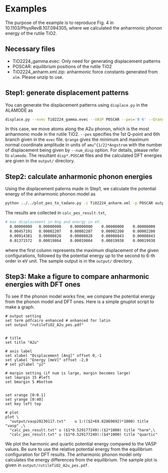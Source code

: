 # Examples

The purpose of the example is to reproduce Fig. 4 in 10.1103/PhysRevB.107.094305, where we calculated the anharmonic phonon energy of the rutile TiO2.


## Necessary files

- TiO2224_gamma.evec: Only need for generating displacement patterns
- POSCAR: equilibrium positions of the rutile TiO2
- TiO2224_anharm.xml.zip: anharmonic force constants generated from `alm`. Please unzip to use.


## Step1: generate displacement patterns

You can generate the displacement patterns using `displace.py` in the ALAMODE as 

```bash
displace.py --evec TiO2224_gamma.evec --VASP POSCAR --pes='0 6' --Qrange "0 0.5" --num_disp 41
```

In this case, we move atoms along the A2u phonon, which is the most anharmonic mode in the rutile TiO2. `--pes` specifies the 1st Q-point and 6th branch given in the `evec` file. `Qrange` gives the minimum and maximum normal coordinate amplitude in units of `amu^{1/2}*Angstrom` with the number of displacement being given by `--num_disp` option.  For details, please refer to `alamode`. The resultant `disp*.POSCAR` files and the calculated DFT energies are given in the `output/` directory.


## Step2: calculate anharmonic phonon energies

Using the displacement paterns made in Step1, we calculate the potential energy of the anharmonic phonon model as 

```bash
python ../../plot_pes_to_tadano.py -i TiO2224_anharm.xml -p POSCAR output/disp{01..41}.POSCAR
```

The results are collected in `calc_pes_result.txt`,

```bash
# max displacement in Ang and energy in eV.
  0.00000000   0.00000000    0.00000000    0.00000000    0.00000000
  0.00457191   0.00002207    0.00002207    0.00002208    0.00002208
  0.00914381   0.00008828    0.00008828    0.00008843    0.00008843
  0.01371572   0.00019864    0.00019864    0.00019938    0.00019938
```

where the first column represents the maximum displacement of the given configurations, followed by the potential energy up to the second to 6-th order in eV unit. The sample output is in the `output/` directory.


## Step3: Make a figure to compare anharmonic energies with DFT ones

To see if the phonon model works fine, we compare the potential energy from the phonon model and DFT ones. Here is a simple gnuplot script to make a graph.

```gnuplot
# output setting
set term pdfcairo enhanced # enhanced for latin
set output "rutileTiO2_A2u_pes.pdf"


# title
set title "A2u"

# axis label
set xlabel "Displacement [Ang]" offset 0,-1
set ylabel "Energy [meV]" offset -2,0
# set y2label "y2"

# margin setting (if num is large, margin becomes large)
set lmargin 15 #left
set bmargin 5 #bottom


set xrange [0:0.1]
set yrange [0:40]
set key left top

# plot
plot \
  "output/vasp20230117.txt"    u 1:(($2+69.82869692)*1000) title "vasp" ,\
  "calc_pes_result.txt" u ($1*0.529177249):($2*1000) title "harm",\
  "calc_pes_result.txt" u ($1*0.529177249):($4*1000) title "quartic"
```

We plot the harmonic and quartic potential energy compared to the VASP values. Be sure to use the relative potential energy from the equilibrium configuration for DFT results. The anharmonic phonon model only calculates the energy differences from the equilibrium. The sample plot is given in `output/rutileTiO2_A2u_pes.pdf`.